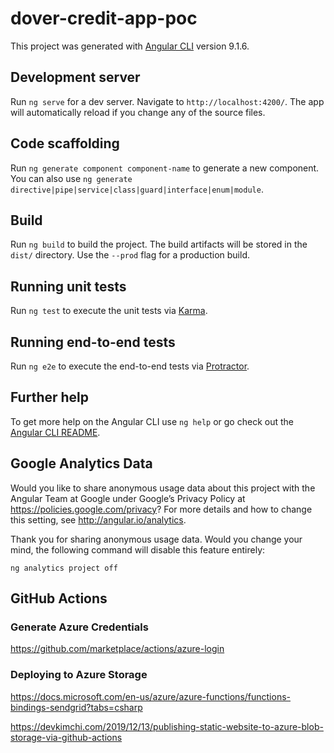 # dover-credit-app-poc

This project was generated with [Angular CLI](https://github.com/angular/angular-cli) version 9.1.6.

## Development server

Run `ng serve` for a dev server. Navigate to `http://localhost:4200/`. The app will automatically reload if you change any of the source files.

## Code scaffolding

Run `ng generate component component-name` to generate a new component. You can also use `ng generate directive|pipe|service|class|guard|interface|enum|module`.

## Build

Run `ng build` to build the project. The build artifacts will be stored in the `dist/` directory. Use the `--prod` flag for a production build.

## Running unit tests

Run `ng test` to execute the unit tests via [Karma](https://karma-runner.github.io).

## Running end-to-end tests

Run `ng e2e` to execute the end-to-end tests via [Protractor](http://www.protractortest.org/).

## Further help

To get more help on the Angular CLI use `ng help` or go check out the [Angular CLI README](https://github.com/angular/angular-cli/blob/master/README.md).

## Google Analytics Data

Would you like to share anonymous usage data about this project with the Angular Team at
Google under Google’s Privacy Policy at https://policies.google.com/privacy? For more
details and how to change this setting, see http://angular.io/analytics.

Thank you for sharing anonymous usage data. Would you change your mind, the following
command will disable this feature entirely:

    ng analytics project off

## GitHub Actions

### Generate Azure Credentials

https://github.com/marketplace/actions/azure-login

### Deploying to Azure Storage

https://docs.microsoft.com/en-us/azure/azure-functions/functions-bindings-sendgrid?tabs=csharp

https://devkimchi.com/2019/12/13/publishing-static-website-to-azure-blob-storage-via-github-actions